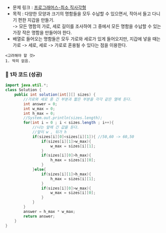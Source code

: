 - 문제 링크 : [프로그래머스-최소 직사각형](https://school.programmers.co.kr/learn/courses/30/lessons/86491)<br>
- 목적 : 다양한 모양과 크기의 명함들을 모두 수납할 수 있으면서, 작아서 들고 다니기 편한 지갑을 만들기.<br>
  -> 모든 명함의 가로, 세로 길이를 조사하여 그 중에서 모든 명함을 수납할 수 있는 가장 작은 명함을 만들어야 한다.
- 배열로 들어오는 명함들은 모두 가로와 세로가 있게 들어오지만, 지갑에 넣을 때는 가로 -> 세로, 세로 -> 가로로 혼용될 수 있다는 점을 이용한다.<br>

~~~
<고려해야 할 것>
1. 딱히 없음.
~~~

### :pushpin: 1차 코드 (성공)

```java
import java.util.*;
class Solution {
    public int solution(int[][] sizes) {
        //가로와 세로 중 긴 부분과 짧은 부분을 각각 같은 열에 둔다.
        int answer = 0;
        int w_max = 0;
        int h_max = 0;
        //System.out.println(sizes.length);
        for(int i = 0 ; i < sizes.length ; i++){
            //나는 앞에 긴 값을 둔다.
            //앞이 w , 뒤가 h
            if(sizes[i][0]<sizes[i][1]){ //50,60 -> 60,50
                if(sizes[i][1]>w_max){
                    w_max = sizes[i][1];
                }
                if(sizes[i][0]>h_max){
                    h_max = sizes[i][0];
                }
            }else{
                if(sizes[i][1]>h_max){
                    h_max = sizes[i][1];
                }
                if(sizes[i][0]>w_max){
                    w_max = sizes[i][0];
                }
            }
        }
        answer = h_max * w_max;
        return answer;
    }
}
```
